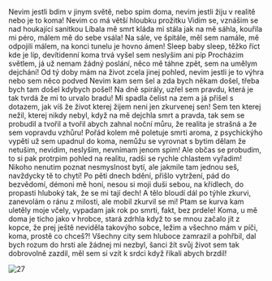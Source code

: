Nevim jestli bdim v jinym světě,
nebo spim doma, nevim jestli žiju v realitě
nebo je to koma!
Nevim co má větší hloubku prožitku
Vidim se, vznášim se nad houkající sanitkou
Líbala mě smrt kláda mi stála jak na mě sáhla,
kouřila mi péro, málem mě do sebe vsála!
Na sále, ve špitále, měl sem namále,
mě odpojili málem,
na konci tunelu je hovno ámen!
Sleep baby sleep, těžko říct kde je líp,
devítidenní koma trvá vyšel sem neslyšim ani píp
Procházim světlem, já už nemam žádný poslání,
něco mě táhne zpět, sem na umělym dejchání!
Od tý doby mám na život zcela jinej pohled,
nevim jestli je to výhra nebo sem něco podved
Nevim kam sem šel a zda bych někam došel,
třeba bych tam došel kdybych pošel!
Na dně spirály, uzřel sem pravdu,
která je tak tvrdá že mi to urvalo bradu!
Mi spadla čelist na zem a já přišel s dotazem,
jak víš že život kterej žijem neni jen zkurvenej sen!
Sem ten kterej nežil, kterej nikdy nebyl,
když na mě dejchla smrt a pravda, tak sem se probudil
a tvořil a tvořil abych zahnal noční můru,
že realita je strašná a že sem vopravdu vzhůru!
Pořád kolem mě poletuje smrti aroma,
z psychickýho vypětí už sem upadnul do koma,
nemůžu se vyrovnat s bytim dělam že netušim,
nevidim, neslyšim, nevnímam jenom spim!
Ale občas se probudim, to si pak protrpim
pohled na realitu, radši se rychle chlastem vyřadim!
Nikoho nenutim poznat nesmyslnost bytí,
ale jakmile tam jednou seš, navždycky tě to chytí!
Po pěti dnech bdění, přišlo vytržení,
pád do bezvědomí, démoni mě honí,
nesou si moji duši sebou, na křídlech,
do propasti hluboký tak, že se mi tají dech!
A tělo bloudí dál po týhle zkurvi,
zanevolám o ránu z milosti,
ale mobil zkurvil se mi!
Ptam se kurva kam uletěly moje včely,
vypadam jak rok po smrti, fakt, bez prdele!
Koma, u mě doma je ticho jako v hrobce,
stará zdrhla když to se mnou začalo jít z kopce,
že prej ještě neviděla takovýho sobce,
ležim a všechno mám v píči, koma, prostě co chceš?!
Všechny city sem hluboce zamrazil a pohřbil,
dal bych rozum do hrsti ale žádnej mi nezbyl,
šanci žít svůj život sem tak dobrovolně zazdil,
měl sem si vzít k srdci když říkali abych brzdil!

![27](https://user-images.githubusercontent.com/90242762/212367235-6faaf6ca-908d-4983-aaf4-c137caf8cac9.png)
